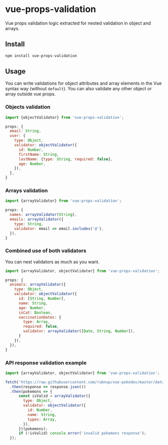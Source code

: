 # vue-props-validation
Vue props validation logic extracted for nested validation in object and arrays.

## Install

```bash
npm install vue-props-validation
```

## Usage
You can write validations for object attributes and array elements in the Vue syntax way (without `default`). You can also validate any other object or array outside vue props.

### Objects validation
```js
import {objectValidator} from 'vue-props-validation';

props: {
  email: String,
  user: {
    type: Object,
    validator: objectValidator({
      id: Number,
      firstName: String,
      lastName: {type: String, required: false},
      age: Number,
    }),
  },
}
```

### Arrays validation
```js
import {arrayValidator} from 'vue-props-validation';

props: {
  names: arrayValidator(String),
  emails: arrayValidator({
    type: String,
    validator: email => email.includes('@'),
  }),
}
```

### Combined use of both validators
You can nest validators as much as you want.
```js
import {arrayValidator, objectValidator} from 'vue-props-validation';

props: {
  animals: arrayValidator({
    type: Object,
    validator: objectValidator({
      id: [String, Number],
      name: String,
      age: Number,
      isCat: Boolean,
      vaccinationDates: {
        type: Array,
        required: false,
        validator: arrayValidator([Date, String, Number]),
      }
    }),
  }),
}
```

### API response validation example
```js
import {arrayValidator, objectValidator} from 'vue-props-validation';

fetch('https://raw.githubusercontent.com/rubnvp/vue-pokedex/master/data/pokemons.json') 
  .then(response => response.json())
  .then(pokemons => {
      const isValid = arrayValidator({
        type: Object,
        validator: objectValidator({
          id: Number,
          name: String,
          types: Array,
        }),
      })(pokemons);
      if (!isValid) console.error('invalid pokemons response');
  });
```